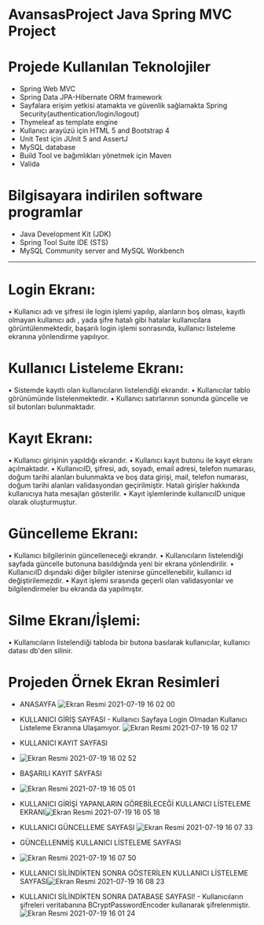 # AvansasProject Java Spring MVC Project

# Projede Kullanılan Teknolojiler

- Spring Web MVC 
- Spring Data JPA-Hibernate ORM framework
- Sayfalara erişim yetkisi atamakta ve güvenlik sağlamakta Spring Security(authentication/login/logout)
- Thymeleaf as template engine
- Kullanıcı arayüzü için HTML 5 and Bootstrap 4 
- Unit Test için JUnit 5 and AssertJ
- MySQL database
- Build Tool ve bağımlıkları yönetmek için Maven
- Valida

# Bilgisayara indirilen software programlar
- Java Development Kit (JDK)
- Spring Tool Suite IDE (STS)
- MySQL Community server and MySQL Workbench

-----------------------------
 # Login Ekranı: 
•	Kullanıcı adı ve şifresi ile login işlemi yapılıp, alanların boş olması, kayıtlı olmayan kullanıcı adı , yada şifre hatalı gibi hatalar kullanıcılara görüntülenmektedir, başarılı login işlemi  sonrasında, kullanıcı listeleme ekranına yönlendirme yapılıyor. 

# Kullanıcı Listeleme Ekranı: 
•	Sistemde kayıtlı olan kullanıcıların listelendiği ekrandır.
•	Kullanıcılar tablo görünümünde listelenmektedir. 
•	Kullanıcı satırlarının sonunda güncelle ve sil butonları bulunmaktadır.

# Kayıt Ekranı: 
•	Kullanıcı girişinin yapıldığı ekrandır.
•	Kullanıcı kayıt butonu ile kayıt ekranı açılmaktadır.
•	KullanıcıID, şifresi, adı, soyadı, email adresi, telefon numarası, doğum tarihi alanları bulunmakta ve boş data girişi, mail, telefon numarası, doğum tarihi alanları validasyondan geçirilmiştir. Hatalı girişler hakkında kullanıcıya hata mesajları gösterilir. 
•	Kayıt işlemlerinde kullanıcıID unique olarak oluşturmuştur.

# Güncelleme Ekranı: 
•	Kullanıcı bilgilerinin güncelleneceği ekrandır.
•	Kullanıcıların listelendiği sayfada güncelle butonuna basıldığında yeni bir ekrana yönlendirilir.
•	KullanıcıID dışındaki diğer bilgiler istenirse güncellenebilir, kullanıcı id değiştirilemezdir.
•	Kayıt işlemi sırasında geçerli olan validasyonlar ve bilgilendirmeler bu ekranda da yapılmıştır.

# Silme Ekranı/İşlemi:
•	Kullanıcıların listelendiği tabloda bir butona basılarak kullanıcılar, kullanıcı datası db'den silinir. 

# Projeden Örnek Ekran Resimleri

- ANASAYFA
![Ekran Resmi 2021-07-19 16 02 00](https://user-images.githubusercontent.com/58148544/126168568-aade0125-99e6-4f57-8dd1-04f7338b52e3.png)

- KULLANICI GİRİŞ SAYFASI - Kullanıcı Sayfaya Login Olmadan Kullanıcı Listeleme Ekranına Ulaşamıyor.
![Ekran Resmi 2021-07-19 16 02 17](https://user-images.githubusercontent.com/58148544/126168931-10e92979-51f6-4506-88e2-25b8d4f1f80b.png)

- KULLANICI KAYIT SAYFASI
- ![Ekran Resmi 2021-07-19 16 02 52](https://user-images.githubusercontent.com/58148544/126169097-9958878d-7996-412a-b303-41e2ffb3ffeb.png)

- BAŞARILI KAYIT SAYFASI
- ![Ekran Resmi 2021-07-19 16 05 01](https://user-images.githubusercontent.com/58148544/126169174-c94d0690-5189-4bf6-ba50-67b7153f0f14.png)

- KULLANICI GİRİŞİ YAPANLARIN GÖREBİLECEĞİ KULLANICI LİSTELEME EKRANI![Ekran Resmi 2021-07-19 16 05 18](https://user-images.githubusercontent.com/58148544/126169425-23334e16-7917-474b-b39a-fc553b3f97a3.png)

- KULLANICI GÜNCELLEME SAYFASI
![Ekran Resmi 2021-07-19 16 07 33](https://user-images.githubusercontent.com/58148544/126169552-76a99139-5570-4436-b8c1-5f1af86e14f1.png)

- GÜNCELLENMİŞ KULLANICI LİSTELEME SAYFASI
- ![Ekran Resmi 2021-07-19 16 07 50](https://user-images.githubusercontent.com/58148544/126169642-d92e6296-47d9-4ba3-9255-5182b893b319.png)

- KULLANICI SİLİNDİKTEN SONRA GÖSTERİLEN KULLANICI LİSTELEME SAYFASI![Ekran Resmi 2021-07-19 16 08 23](https://user-images.githubusercontent.com/58148544/126169750-4616eb92-4f8b-49d3-8452-d28d57968f99.png)

- KULLANICI SİLİNDİKTEN SONRA DATABASE SAYFASI! -  Kullanıcıların şifreleri veritabanına BCryptPasswordEncoder kullanarak şifrelenmiştir.
![Ekran Resmi 2021-07-19 16 01 24](https://user-images.githubusercontent.com/58148544/126171342-5641a754-9cf3-4d57-9f08-3d50cbdd106d.png)




